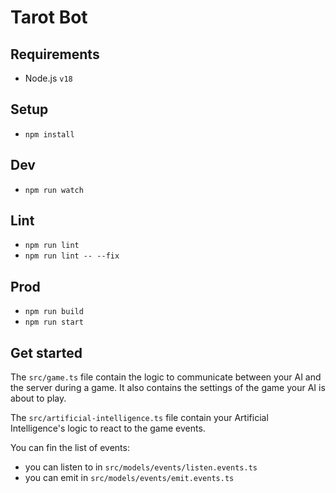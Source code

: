# Tarot Bot

## Requirements

- Node.js `v18`

## Setup

- `npm install`

## Dev

- `npm run watch`

## Lint

- `npm run lint`
- `npm run lint -- --fix`

## Prod

- `npm run build`
- `npm run start`

## Get started

The `src/game.ts` file contain the logic to communicate between your AI and the server during a game. It also contains the settings of the game your AI is about to play.

The `src/artificial-intelligence.ts` file contain your Artificial Intelligence's logic to react to the game events.

You can fin the list of events:

- you can listen to in `src/models/events/listen.events.ts`
- you can emit in `src/models/events/emit.events.ts`

